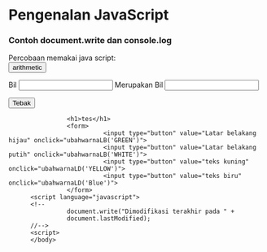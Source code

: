 <!DOCTYPE html>
<html lang="en">
<head>
<title>Mengenal JavaScript</title>
</head>
<body>
<h1>Pengenalan JavaScript</h1>
<h3>Contoh document.write dan console.log</h3>
<script>
document.write("Hello World");
console.log("Hello World");
</script>
</body>
</html>

<html>
          <head>
                    <title>alert box</title>
          </head>
          <body>
                    <script language ="JavaScript">
                              <!--window.alert("Ini merupakan pesan untuk anda")-->
                    </script>
          </body>
</html>

<html>
          <head>
                    <title> Skrip JavaScript</title>
          </head>
          <body>
                    Percobaan memakai java script:<br>
                    <script language ="JavaScript>">
                              <!--
                                        document.write("Selamat mencoba javascript<br>");
                                        document.write("Semoga sukses")-->
                    </script>
          </body>
</html>

<html>
          <head>
                    <title>Pemasukan data</title>
          </head>
          <body>
                    <script language = "javascript">
                              <!--
                                        var nama = prompt ("siapa nama anda ?","Masukan nama anda");
                                        document.write("Hai,"+ nama);//-->
                    </script>
          </body>
</html>

<html>
          <head>
                    <title>Contoh program javascript</title>
                    <script language = "javascript">
                              function pesan () {
                                        alert (" memanggil javascript lewat body onload")
                              }
                    </script>
          </head>
          <body onload=pesan()>
          </body>
</html>

<html>
          <head>
                    <title>Contoh program javascript</title>
                    <script language = "JavaScript">
                              function test (val1,val2)
                              {
                                        document.write ("<br>"+"perkalian":val1*val2"+"<br>")
                                        document.write (val1*val2)
                                        document.write ("<br>"+"pembagian":val1/val2"+"<br>")
                                        document.write (val1/val2)
                                        document.write ("<br>"+"penjumlahan":val1+val2"+"<br>")
                                        document.write (val1+val2)
                                        document.write ("<br>"+"pengurangan":val1-val2"+"<br>")
                                        document.write (val1-val2)
                                        document.write ("<br>"+"modulus":val1%val2"+"<br>")
                                        document.write (val1%val2)
                              }
                    </script>
          </head>
          <body>
                    <input type="button" name="button1" value="arithmetic" onclick="test"(9,4)> 
                    </body>
</html>

<html>
<head>
          <title> contoh if-else</title>
          </head>
          <body>
                    <script language="javascript">
                              <!--
                                        var nilai = prompt("nilai (0-100):",0);
                                        var hasil = "";
                                        if (nilai >=60)
                                        hasil = "lulus";
                              else
                              hasil = "tidak lulus";
                    document.write("hasil :"+hasil);
                                        //-->
                              </script>
                    </body>
</html>

<html>
          <head>
                    <title>Contoh program javascript</title>
                    <script language="javascript">
                              function test ()
                              {
                                        vall=window.prompt("Inout nilai (1-5):")
                                        switch (vall)
                                        {
                                                  case "1":
                                                  document.write("bilangan satu")
                                                  break
                                                  case "2":
                                                  document.write("bilangan dua")
                                                  break
                                                  case "3":
                                                  document.write("bilangan tiga")
                                                  break
                                                  case "4":
                                                  document.write("bilangan empat")
                                                  break
                                                  case "5":
                                                  document.write("bilangan lima")
                                                  break
                                                  default:
                                                            document.write("bilangan lainnya")
                                                  
                                        }
                              }
                    </script>
          </head>
          <body>
                    <input type="button" name="button1" value="switch" onclick=test()>
          </body>
</html>

<html>
          <head>
                    <script language="javascript">
                              function test () {
                                        var vall=document.kirim.T1.value
                                        if (vall%2==0)
                                        document.kirim.T2.value="Bilangan genap"
                              else document.kirim.T2.value="Bilangan ganjil"
                              }
                              </script>
          </head>
          <body>
                    <from method="post" name="kirim">
                              <p>Bil <input type="text" name="T1" size="20">
                                        Merupakan Bil <input type="text" name="T2" size="20"></p>
                                        <p><input type="button" value="Tebak" name="B1" onclick=test()></p>
                    </from>
          </head>
          </html>
          
<html>
          <head>
                    <title>Objec dokumen</title>
          </head>
          <body>
                    <script language="javascript">
                              <!--
                                        function ubahwarnaLB(warna) {
                                                  document.bgcolor=warna;
                                        }
                                        function ubahwarnaLB(warna) {
                                                  document.fgcolor=warna;
                                        }
                                        //-->
                    </script>

                    <h1>tes</h1>
                    <form>
                              <input type="button" value="Latar belakang hijau" onclick="ubahwarnaLB('GREEN')">
                              <input type="button" value="Latar belakang putih" onclick="ubahwarnaLB('WHITE')">
                              <input type="button" value="teks kuning" onclick="ubahwarnaLD('YELLOW')">
                              <input type="button" value="teks biru" onclick="ubahwarnaLD('Blue')">
                    </form>
          <script language="javascript">
          <!--
                    document.write("Dimodifikasi terakhir pada " +
                    document.lastModified);
          //-->
          <script>
          </body>
</html>
